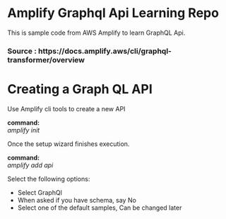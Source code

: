 # Amplify Graphql Api Learning Repo
<p>This is sample code from AWS Amplify to learn GraphQL Api. </p>

<h3> Source : https://docs.amplify.aws/cli/graphql-transformer/overview </h3>

# Creating a Graph QL API
Use Amplify cli tools to create a new API

<strong>command:</strong><br/>
<i>amplify init</i>

Once the setup wizard finishes execution.

<strong>command:</strong><br/>
<i>amplify add api</i>

Select the following options:
<ul>
    <li>Select GraphQl</li>
    <li>When asked if you have schema, say No</li>
    <li>Select one of the default samples, Can be changed later</li>
</ul>
